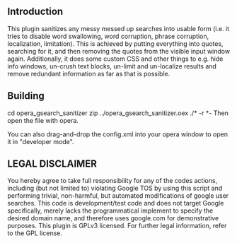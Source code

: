 

Introduction
------------

This plugin sanitizes any messy messed up searches into usable form (i.e. it tries to disable word swallowing, word corruption, phrase corruption, localization, limitation). This is achieved by putting everything into quotes, searching for it, and then removing the quotes from the visible input window again. Additionally, it does some custom CSS and other things to e.g. hide info windows, un-crush text blocks, un-limit and un-localize results and remove redundant information as far as that is possible.


Building
--------

cd opera_gsearch_sanitizer
zip ../opera_gsearch_sanitizer.oex ./* -r 
*-
Then open the file with opera.

You can also drag-and-drop the config.xml into your opera window to open it in "developer mode".


LEGAL DISCLAIMER
----------------

You hereby agree to take full responsibility for any of the codes actions, including (but not limited to) violating Google TOS by using this script and performing trivial, non-harmful, but automated modifications of google user searches. This code is development/test code and does not target Google specifically, merely lacks the programmatical implement to specify the desired domain name, and therefore uses google.com for demonstrative purposes. This plugin is GPLv3 licensed. For further legal information, refer to the GPL license.
